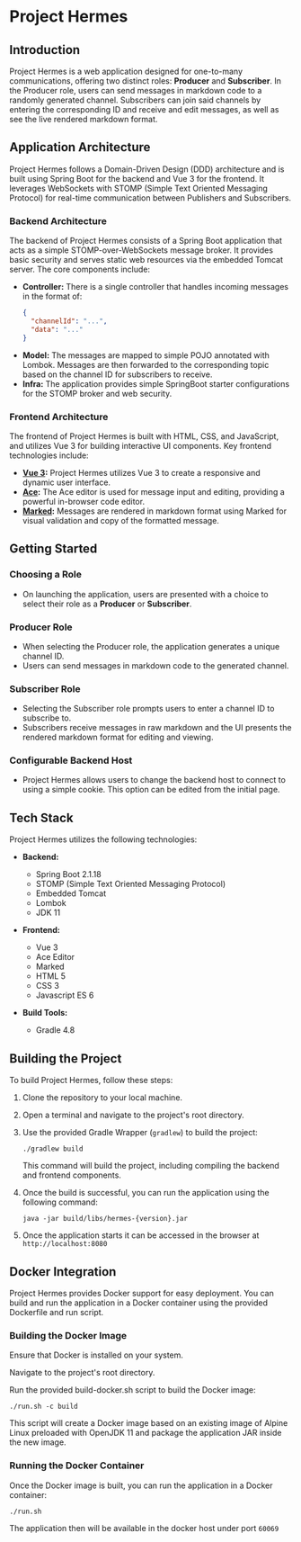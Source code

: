 # Project Hermes

## Introduction

Project Hermes is a web application designed for one-to-many communications, offering two distinct roles: **Producer** and **Subscriber**. In the Producer role, users can send messages in markdown code to a randomly generated channel. Subscribers can join said channels by entering the corresponding ID and receive and edit messages, as well as see the live rendered markdown format.

## Application Architecture

Project Hermes follows a Domain-Driven Design (DDD) architecture and is built using Spring Boot for the backend and Vue 3 for the frontend. It leverages WebSockets with STOMP (Simple Text Oriented Messaging Protocol) for real-time communication between Publishers and Subscribers.

### Backend Architecture

The backend of Project Hermes consists of a Spring Boot application that acts as a simple STOMP-over-WebSockets message broker. It provides basic security and serves static web resources via the embedded Tomcat server. The core components include:

- **Controller:** There is a single controller that handles incoming messages in the format of:
  ```json
  {
    "channelId": "...", 
    "data": "..."
  }
  ```
- **Model:** The messages are mapped to simple POJO annotated with Lombok. Messages are then forwarded to the corresponding topic based on the channel ID for subscribers to receive.
- **Infra:** The application provides simple SpringBoot starter configurations for the STOMP broker and web security.

### Frontend Architecture

The frontend of Project Hermes is built with HTML, CSS, and JavaScript, and utilizes Vue 3 for building interactive UI components. Key frontend technologies include:

- **[Vue 3](https://vuejs.org):** Project Hermes utilizes Vue 3 to create a responsive and dynamic user interface.
- **[Ace](https://github.com/ajaxorg/ace):** The Ace editor is used for message input and editing, providing a powerful in-browser code editor.
- **[Marked](https://marked.js.org):** Messages are rendered in markdown format using Marked for visual validation and copy of the formatted message.

## Getting Started

### Choosing a Role

- On launching the application, users are presented with a choice to select their role as a **Producer** or **Subscriber**.

### Producer Role

- When selecting the Producer role, the application generates a unique channel ID.
- Users can send messages in markdown code to the generated channel.

### Subscriber Role

- Selecting the Subscriber role prompts users to enter a channel ID to subscribe to.
- Subscribers receive messages in raw markdown and the UI presents the rendered markdown format for editing and viewing.

### Configurable Backend Host

- Project Hermes allows users to change the backend host to connect to using a simple cookie. This option can be edited from the initial page.

## Tech Stack

Project Hermes utilizes the following technologies:

- **Backend:**
  - Spring Boot 2.1.18
  - STOMP (Simple Text Oriented Messaging Protocol)
  - Embedded Tomcat
  - Lombok
  - JDK 11

- **Frontend:**
  - Vue 3
  - Ace Editor
  - Marked
  - HTML 5
  - CSS 3
  - Javascript ES 6

- **Build Tools:**
  - Gradle 4.8

## Building the Project

To build Project Hermes, follow these steps:

1. Clone the repository to your local machine.

2. Open a terminal and navigate to the project's root directory.

3. Use the provided Gradle Wrapper (`gradlew`) to build the project:

   ```shell
   ./gradlew build
   ```

   This command will build the project, including compiling the backend and frontend components.

4. Once the build is successful, you can run the application using the following command:

   ```shell
   java -jar build/libs/hermes-{version}.jar
   ```

5. Once the application starts it can be accessed in the browser at `http://localhost:8080`

## Docker Integration
Project Hermes provides Docker support for easy deployment. You can build and run the application in a Docker container using the provided Dockerfile and run script.

### Building the Docker Image

Ensure that Docker is installed on your system.

Navigate to the project's root directory.

Run the provided build-docker.sh script to build the Docker image:

```shell
./run.sh -c build
```

This script will create a Docker image based on an existing image of Alpine Linux preloaded with OpenJDK 11 and package the application JAR inside the new image.

### Running the Docker Container

Once the Docker image is built, you can run the application in a Docker container:

```shell
./run.sh
```

The application then will be available in the docker host under port `60069`
